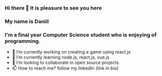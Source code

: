 ### Hi there 👋 It is pleasure to see you here 

### My name is Daniil
### I'm a final year Computer Science student who is enjoying of programming.


- 🔭 I’m currently working on creating a game using react.js
- 🌱 I’m currently learning node.js, react.js, vue.js
- 👯 I’m looking to collaborate in open source projects
- 📫 How to reach me? follow my linkedIn (link in bio)


